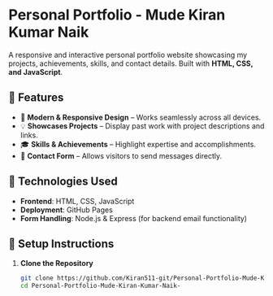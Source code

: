 # Personal Portfolio - Mude Kiran Kumar Naik

A responsive and interactive personal portfolio website showcasing my projects, achievements, skills, and contact details. Built with **HTML, CSS, and JavaScript**.

## 🌟 Features
- 📌 **Modern & Responsive Design** – Works seamlessly across all devices.
- 💡 **Showcases Projects** – Display past work with project descriptions and links.
- 🎓 **Skills & Achievements** – Highlight expertise and accomplishments.
- 📧 **Contact Form** – Allows visitors to send messages directly.

## 🚀 Technologies Used
- **Frontend**: HTML, CSS, JavaScript
- **Deployment**: GitHub Pages
- **Form Handling**: Node.js & Express (for backend email functionality)

## 🔧 Setup Instructions
1. **Clone the Repository**
   ```sh
   git clone https://github.com/Kiran511-git/Personal-Portfolio-Mude-Kiran-Kumar-Naik-.git
   cd Personal-Portfolio-Mude-Kiran-Kumar-Naik-
